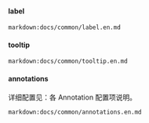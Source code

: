 #### label

`markdown:docs/common/label.en.md`

#### tooltip

`markdown:docs/common/tooltip.en.md`

#### annotations

详细配置见：各 Annotation 配置项说明。

<!-- 直接 三级导航展开 -->
`markdown:docs/common/annotations.en.md`
